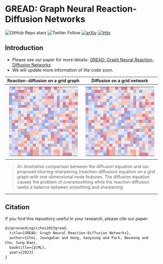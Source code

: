 # GREAD: Graph Neural Reaction-Diffusion Networks
![GitHub Repo stars](https://img.shields.io/github/stars/jeongwhanchoi/gread?style=social) ![Twitter Follow](https://img.shields.io/twitter/follow/jeongwhan_choi?style=social)
 [![arXiv](https://img.shields.io/badge/arXiv-2211.14208-b31b1b.svg)](https://arxiv.org/abs/2211.14208) [![Hits](https://hits.seeyoufarm.com/api/count/incr/badge.svg?url=https%3A%2F%2Fgithub.com%2Fjeongwhanchoi%2FGREAD&count_bg=%233D4B82&title_bg=%23555555&icon=&icon_color=%23E7E7E7&title=hits&edge_flat=false)](https://hits.seeyoufarm.com)

## Introduction
- Please see our paper for more details: [GREAD: Graph Neural Reaction-Diffusion Networks](https://arxiv.org/abs/2211.14208)
- We will update more information of the code soon.

Reaction-diffusion on a grid graph |  Diffusion on a grid network
:-------------------------:|:-------------------------:
<img src="asset/gif/reaction_diffusion_on_grid_network.gif" width="250"> | <img src="asset/gif/diffusion_on_grid_network.gif" width="250">

> An illustrative comparison between the diffusion equation and our proposed blurring-sharpening (reaction-diffusion) equation on a grid graph with one-dimensional node features. The diffusion equation causes the problem of oversmoothing while the reaction-diffusion seeks a balance between smoothing and sharpening


---

## Citation
If you find this repository useful in your research, please cite our paper:
```
@inproceedings{choi2023gread,
  title={GREAD: Graph Neural Reaction-Diffusion Networks},
  author={Choi, Jeongwhan and Hong, Seoyoung and Park, Noseong and Cho, Sung-Bae},
  booktitle={ICML},
  year={2023}
}
```